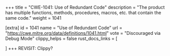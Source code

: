 +++
title = "CWE-1041: Use of Redundant Code"
description	= "The product has multiple functions, methods, procedures, macros, etc. that contain the same code."
weight = 1041

[extra]
id = 1041
name = "Use of Redundant Code"
url = "https://cwe.mitre.org/data/definitions/1041.html"
vote = "Discouraged via Debug Mode"
clippy_helps = false
rust_docs_links = [
	
]
+++
REVISIT: Clippy?
